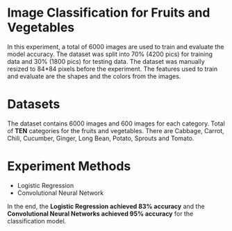 # Image Classification for Fruits and Vegetables

In this experiment, a total of 6000 images are used to train and evaluate the model accuracy. The dataset was split into 70% (4200 pics) for training data and 30% (1800 pics) for testing data. The dataset was manually resized to 84*84 pixels before the experiment. The features used to train and evaluate are the shapes and the colors from the images.

# Datasets
The dataset contains 6000 images and 600 images for each category. Total of **TEN** categories for the fruits and vegetables. There are Cabbage, Carrot, Chili, Cucumber, Ginger, Long Bean, Potato, Sprouts and Tomato.

# Experiment Methods
- Logistic Regression
- Convolutional Neural Network

In the end, the **Logistic Regression achieved 83% accuracy** and the **Convolutional Neural Networks achieved 95% accuracy** for the classification model.
